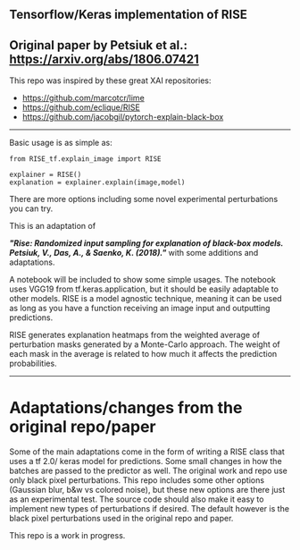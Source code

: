 ## Tensorflow/Keras implementation of RISE ##
Original paper by Petsiuk et al.: https://arxiv.org/abs/1806.07421
----------
This repo was inspired by these great XAI repositories:
* https://github.com/marcotcr/lime
* https://github.com/eclique/RISE
* https://github.com/jacobgil/pytorch-explain-black-box

----------
Basic usage is as simple as: 
```
from RISE_tf.explain_image import RISE

explainer = RISE()
explanation = explainer.explain(image,model)
```
There are more options including some novel experimental perturbations you can try.

This is an adaptation of 

***"Rise: Randomized input sampling for explanation of black-box models. Petsiuk, V., Das, A., & Saenko, K. (2018)."***  with some additions and adaptations.

A notebook will be included to show some simple usages. The notebook uses VGG19 from tf.keras.application, but it should be easily adaptable to other models. RISE is a model agnostic technique, meaning it can be used as long as you have a function receiving an image input and outputting predictions.

RISE generates explanation heatmaps from the weighted average of perturbation masks generated by a Monte-Carlo approach.
The weight of each mask in the average is related to how much it affects the prediction probabilities.

----------

# Adaptations/changes from the original repo/paper

Some of the main adaptations come in the form of writing a RISE class that uses a tf 2.0/ keras model for predictions. Some small changes in how the batches are passed to the predictor as well.
The original work and repo use only black pixel perturbations. This repo includes some other options (Gaussian blur, b&w vs colored noise), but these new options are there just as an experimental test. The source code should also make it easy to implement new types of perturbations if desired.
The default however is the black pixel perturbations used in the original repo and paper.

This repo is a work in progress.